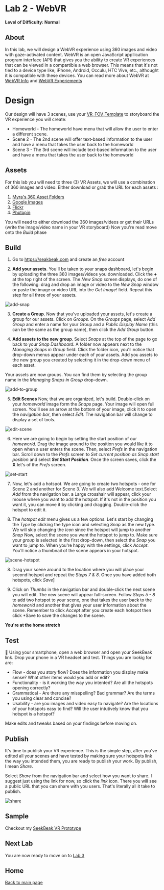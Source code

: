 # Lab 2 - WebVR
 **Level of Difficulty: Normal**

## About
In this lab, we will design a WebVR experience using 360 images and video with gaze-activated content. WebVR is an open JavaScript appllication program interface (API) that gives you the ability to create VR experiences that can be viewed in a compartible a web browser. This means that it's not tied to a device type like, iPhone, Android, Occulu, HTC Vive, etc., althought it is compatible with these devices. You can read more about WebVR at [WebVR Info](https://webvr.info/) and [WebVR Experiements](https://experiments.withgoogle.com/collection/webvr)

# Design
Our design will have 3 scenes, use your [VR_FOV_Template](https://www.dropbox.com/s/ekhp9eue6gendp2/VR_FOV_Template.pdf?dl=0) to storyboard the VR experience you will create:
* Homeworld - The homeworld have menu that will allow the user to enter a different scene. 
* Scene 2 - The 2nd scene will offer text-based information to the user and have a menu that takes the user back to the homeworld
* Scene 3 - The 3rd scene will include text-based information to the user and have a menu that takes the user back to the homeworld

## Assets
For this lab you will need to three (3) VR Assets, we will use a combination of 360 images and video. Either download or grab the URL for each assets :
1. [Myra's 360 Asset Folders](https://github.com/myramade/myramade.github.io/tree/master/vr/assets)
2. [Google Images](https://www.google.com/search?q=equirectangular&tbm=isch&tbs=isz:l&cad=h)
3. [Flickr](https://www.flickr.com/groups/equirectangular/)
4. [Photopin](http://photopin.com/free-photos/equirectangular)

You will need to either download the 360 images/videos or get their URLs (write the image/video name in your VR storyboard) Now you're read move onto the *Build* phase

## Build
1. Go to https://seakbeak.com and create an *free* account

2. **Add your assets**. You'll be taken to your snaps dashboard, let's begin by uploading the three 360 images/videos you downloaded. Click the **+** at the top right of the screen. The *New Snap* screen displays, do one of the following: drag and drop an image or video to the *New Snap* window or paste the image or video URL into the *Get Image!* field. Repeat this step for all three of your assets.

![add-snap](https://user-images.githubusercontent.com/28787937/41197111-91c36ff6-6c07-11e8-98ba-3b11d70a7d4d.png)

3. **Create a Group**. Now that you've uploaded your assets, let's create a group for our assets.  Click on *Groups*. On the *Groups* page, select *Add Group* and enter a name for your Group and a *Public Display Name* (this can be the same as the group name), then click the *Add Group* button.

4. **Add assets to the new group**. Select *Snaps* at the top of the page to go back to your *Snap Dashboard*. A folder now appears next to the *Managing Snaps in Group* field. Click the folder icon, you'll notice that drop-down menus appear under each of your assets. Add you assets to the new group you created by selecting it in the drop-down menu of each asset. 

Your assets are now groups. You can find them by selecting the group name in the *Managing Snaps in Group* drop-down. 

![add-to-group](https://user-images.githubusercontent.com/28787937/41197176-547dbece-6c09-11e8-8990-5a2674c58e9c.png)

5. **Edit Scenes** Now, that we are organized, let's build. Double-click on your *homeworld* image form the *Snaps* page. Your image will open full screen. You'll see an arrow at the bottom of your image, click it to open the *navigation bar*, then select *Edit*. The navigation bar will change to display a set of tools. 

![edit-scene](https://user-images.githubusercontent.com/28787937/41197192-fef3621e-6c09-11e8-8b72-db8d2699af4c.png)

6. Here we are going to begin by setting the start position of our *homeworld*. Drag the image around to the position you would like it to open when a user enters the scene. Then, select  *Prefs* in the navigation bar. Scroll down to the *Prefs* screen to *Set current position as Snap start position* and select **_Set Start Position_**. Once the screen saves, click the **X** let's of the *Prefs* screen. 

![set-start](https://user-images.githubusercontent.com/28787937/41197270-b5338c32-6c0c-11e8-8979-3fdf7f988e11.png)

7. Now, let's add a hotspot. We are going to create two hotspots - one for Scene 2 and another for Scene 3. We will also add Welcome text.Select *Add* from the navigation bar. a Large crosshair will appear, click your mouse where you want to add the hotspot. If it's not in the position you want it, you can move it by clicking and dragging. Double-click the hotspot to edit it. 

8. The *hotspot edit* menu gives us a few options. Let's start by changing the *Type* by clicking the type icon and selecting *Snap* as the new type. We will skip changing the *Icon* since the hotspot will jump to another *Snap*  Now, select the scene you want the hotspot to jump to. Make sure your *group* is selected in the first drop-down, then select the *Snap* you want to jump to. When you're happy with the settings, click *Accept*. You'll notice a thumbnail of the scene appears in your hotspot. 

![scene-hotspot](https://user-images.githubusercontent.com/28787937/41197360-b74a48b4-6c0f-11e8-96a4-1b932f58879f.png)

8. Drag your scene around to the location where you will place your second hotspot and repeat the *Steps 7 & 8*. Once you have added both hotspots, click *Save*]

9. Click on *Thumbs* in the navigation bar and double-click the next scene you will edit. The new scene will appear full-screen. Follow *Steps 5 - 8* to add two hotspot to your scene, one that takes the user back to the *homeworld* and another that gives your user information about the scene. Remember to click *Accept* after you create each hotspot then click *Save to save the changes to the scene.

**You're at the home stretch**

## Test
:rocket: Using your smartphone, open a web browser and open your SeekBeak link. Drop your phone in a VR headset and test. Things you are lookig for are: 
* Flow - does you story flow? Does the information you display make sense? What other items would you add or edit?
* Functionality - is it working the way you intented? Are all the hotspots opening correctly?
* Grammatical - Are there any misspelling? Bad grammar? Are the terms you using clear and concise?
* Usability - are you images and video easy to navigate? Are the locations of your hotspots easy to find? Will the user intutively know that you hotspot is a hotspot? 

Make edits and tweaks based on your findings before moving on. 

## Publish 

It's time to publish your VR experience. This is the simple step, after you've edited all your scenes and have tested by making sure your hotspots link the way you intended them, you are ready to publish your work. By publish, I mean *Share*. 

Select *Share* from the navigation bar and select how you want to share. I suggest just using the link for now, so click the *link* icon. There you will see a public URL that you can share with you users. That's literally all it take to publish. 

![share](https://user-images.githubusercontent.com/28787937/41197478-ad0a9052-6c14-11e8-8f09-0a3ccabc6d02.png)


## Sample
Checkout my [SeekBeak VR Prototype](http://bit.ly/webvrmyra)

## Next Lab
You are now ready to move on to [Lab 3](https://github.com/myramade/myramade.github.io/blob/master/vr/lab3.md)

## Home

[Back to main page](https://github.com/myramade/myramade.github.io/blob/master/index.md)
